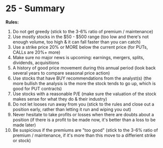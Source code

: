 # 25 - Summary

**Rules:**
1. Do not get greedy (stick to the 3-6% ratio of premium / maintenance)
2. Use mostly stocks in the $50 - $500 range (too low and there's not enough volume, too high & it can fall faster than you can catch)
3. Use a strike price 20% or MORE below the current price (for PUTs, CALLs are 20%+ more)
4. Make sure no major news is upcoming: earnings, mergers, splits, dividends, acquisitions
5. A history of good price movement during this annual period (look back several years to compare seasonal price action)
6. Use stocks that have BUY recommendations from the analyst(s) (the more bullish the analysis is the more the stock tends to go up, which is good for PUT contracts)
7. Use stocks with a reasonable P/E (make sure the valuation of the stock makes sense for what they do & their industry)
8. Do not let looses run away from you (stick to the rules and close out a position early, rather than letting it run and wiping you out)
9. Never hesitate to take profits or losses when there are doubts about a position (if there is a profit to be made now, it's better than a loss to be made later)
10. Be suspicious if the premiums are "too good" (stick to the 3-6% ratio of premium / maintenance, if it's more than this move to a differient strike or stock)
